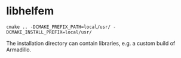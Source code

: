 # libhelfem

```
cmake .. -DCMAKE_PREFIX_PATH=local/usr/ -DCMAKE_INSTALL_PREFIX=local/usr/
```

The installation directory can contain libraries, e.g. a custom build of Armadillo.
